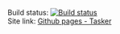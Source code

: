 Build status: [![Build status](https://ci.appveyor.com/api/projects/status/j2cl00femk8x6a5v?svg=true)](https://ci.appveyor.com/project/KeplerXIII/adv-web-cicd-5)  
Site link: [Github pages - Tasker](https://keplerxiii.github.io/adv_web_cicd_7_front/)